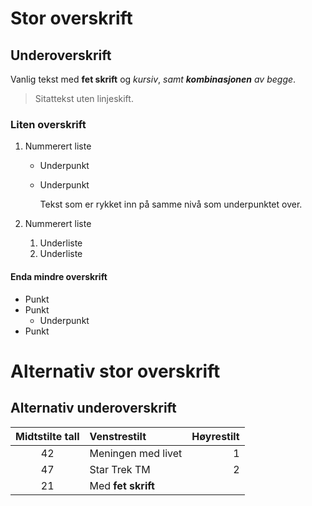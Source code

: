Stor overskrift
===============

Underoverskrift
---------------

Vanlig tekst med **fet skrift** og _kursiv_, _samt **kombinasjonen** av begge_.

> Sitattekst
> uten linjeskift.

### Liten overskrift
1. Nummerert liste
   * Underpunkt
   * Underpunkt

     Tekst som er rykket inn på samme nivå som underpunktet over.

2. Nummerert liste
   1. Underliste
   2. Underliste

#### Enda mindre overskrift
* Punkt
* Punkt
  * Underpunkt
* Punkt

# Alternativ stor overskrift
## Alternativ underoverskrift

| Midtstilte tall  |Venstrestilt      |Høyrestilt |
| :--------------: |:-----------------|----------:|
|       42         |Meningen med livet|1          |
|       47         |Star Trek TM      |2          |
|       21         |Med **fet skrift**|           |